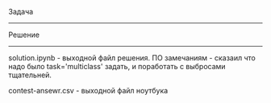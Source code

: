 Задача
___________


Решение
______________
solution.ipynb - выходной файл решения. 
ПО замечаниям - сказаил что надо было task='multiclass' задать, и поработать с выбросами тщательней.

contest-ansewr.csv - выходной файл ноутбука
